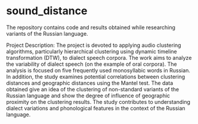 # sound_distance
The repository contains code and results obtained while researching variants of the Russian language.

Project Description:
The project is devoted to applying audio clustering algorithms, particularly hierarchical clustering using dynamic timeline transformation (DTW), to dialect speech corpora. The work aims to analyze the variability of dialect speech (on the example of oral corpora). The analysis is focused on five frequently used monosyllabic words in Russian. In addition, the study examines potential correlations between clustering distances and geographic distances using the Mantel test. The data obtained give an idea of the clustering of non-standard variants of the Russian language and show the degree of influence of geographic proximity on the clustering results. The study contributes to understanding dialect variations and phonological features in the context of the Russian language.
